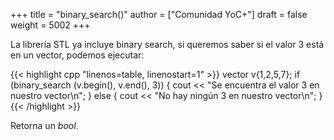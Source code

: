 +++
title = "binary_search()"
author = ["Comunidad YoC+"]
draft = false
weight = 5002
+++

La librería STL ya incluye binary search, si queremos saber si el valor
3 está en un vector, podemos ejecutar:

{{< highlight cpp "linenos=table, linenostart=1" >}}
vector<int> v{1,2,5,7};
if (binary_search (v.begin(), v.end(), 3)) {
    cout << "Se encuentra el valor 3 en nuestro vector\n";
}
else {
    cout << "No hay ningún 3 en nuestro vector\n";
}
{{< /highlight >}}

Retorna un _bool_.
